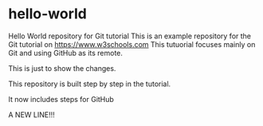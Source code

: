 # hello-world

Hello World repository for Git tutorial
This is an example repository for the Git tutorial on https://www.w3schools.com
This tutuorial focuses mainly on Git and using GitHub as its remote.

This is just to show the changes.

This repository is built step by step in the tutorial.

It now includes steps for GitHub

A NEW LINE!!!
